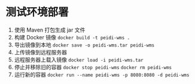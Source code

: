 # 测试环境部署
1. 使用 Maven 打包生成 jar 文件
2. 构建 Docker 镜像 `docker build -t peidi-wms .`
3. 导出镜像到本地 `docker save -o peidi-wms.tar peidi-wms`
4. 上传镜像到远程服务器
5. 远程服务器上载入镜像 `docker load -i peidi-wms.tar`
6. 停止并移除旧的容器 `docker stop peidi-wms` `docker rm peidi-wms`
7. 运行新的容器 `docker run --name peidi-wms -p 8080:8080 -d peidi-wms`

